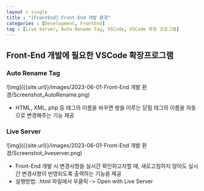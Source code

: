 ```yaml
---
layout : single
title : "[FrontEnd] Front-End 개발 환경"
categories : [Development, FrontEnd]
tag : [Live Server, Auto Rename Tag, VSCode, VSCode 확장 프로그램]
---
```


## Front-End 개발에 필요한 VSCode 확장프로그램
### Auto Rename Tag
![img]({{site.url}}/images/2023-06-01-Front-End 개발 환경/Screenshot_AutoRename.png)
* HTML, XML, php 등 태그의 이름을 바꾸면 쌍을 이루는 닫힘 태그의 이름을 자동으로 변경해주는 기능 제공

### Live Server
![img]({{site.url}}/images/2023-06-01-Front-End 개발 환경/Screenshot_liveserver.png)
* Front-End 개발 시 변경사항을 실시간 확인하고자할 때, 새로고침하지 않아도 실시간 변경사항이 반영되도록 출력하는 기능을 제공
* 실행방법: .html 파일에서 우클릭 -> Open with Live Server